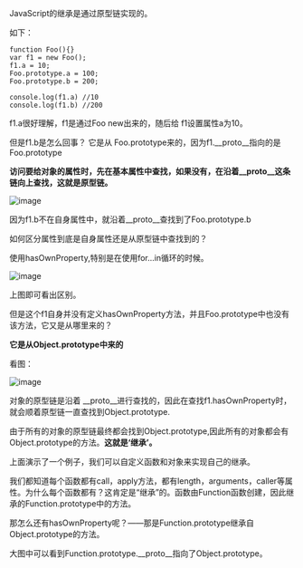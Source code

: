 
JavaScript的继承是通过原型链实现的。

如下：

```
function Foo(){}
var f1 = new Foo();
f1.a = 10;
Foo.prototype.a = 100;
Foo.prototype.b = 200;

console.log(f1.a) //10
console.log(f1.b) //200
```

f1.a很好理解，f1是通过Foo new出来的，随后给 f1设置属性a为10。

但是f1.b是怎么回事？ 它是从 Foo.prototype来的，因为f1.__proto__指向的是Foo.prototype


**访问要给对象的属性时，先在基本属性中查找，如果没有，在沿着__proto__这条链向上查找，这就是原型链。**

![image](https://user-images.githubusercontent.com/24636279/120445712-79851e80-c3bb-11eb-85de-0e8eed5457a8.png)

因为f1.b不在自身属性中，就沿着__proto__查找到了Foo.prototype.b


如何区分属性到底是自身属性还是从原型链中查找到的？

使用hasOwnProperty,特别是在使用for...in循环的时候。

![image](https://user-images.githubusercontent.com/24636279/120446541-3ecfb600-c3bc-11eb-8d53-ac9d2b3cf173.png)

上图即可看出区别。

但是这个f1自身并没有定义hasOwnProperty方法，并且Foo.prototype中也没有该方法，它又是从哪里来的？

**它是从Object.prototype中来的**

看图：

![image](https://user-images.githubusercontent.com/24636279/120446913-9a9a3f00-c3bc-11eb-96f5-d9e9bb53b2e4.png)


对象的原型链是沿着 __proto__进行查找的，因此在查找f1.hasOwnProperty时，就会顺着原型链一直查找到Object.prototype.


由于所有的对象的原型链最终都会找到Object.prototype,因此所有的对象都会有Object.prototype的方法。**这就是‘继承’。**

上面演示了一个例子，我们可以自定义函数和对象来实现自己的继承。

我们都知道每个函数都有call，apply方法，都有length，arguments，caller等属性。为什么每个函数都有？这肯定是“继承”的。函数由Function函数创建，因此继承的Function.prototype中的方法。

那怎么还有hasOwnProperty呢？——那是Function.prototype继承自Object.prototype的方法。

大图中可以看到Function.prototype.__proto__指向了Object.prototype。
